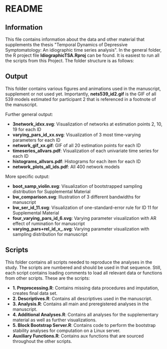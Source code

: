 # README 

## Information
This file contains information about the data and other material that supplements the thesis "Temporal Dynamics of Depressive Symptomatology: An idiographic time series analysis".
In the general folder, the R project file **IdiographicTSA.Rproj** can be found. It is easiest to run all the scripts from this Project.
The folder structure is as follows:

## Output
This folder contains various figures and animations used in the manuscript, supplement or not used yet.
Importantly, **nets539_id2.gif** is the GIF of all 539 models estimated for participant 2 that is referenced in a footnote of the manuscript.

Further general output:
- **3network_idxx.svg**: Visualization of networks at estimation points 2, 10, 19 for each ID
- **varying_pars_id_xx.svg**: Visualization of 3 most time-varying parameters for each ID
- **network_gif_xx.gif**: GIF of all 20 estimation points for each ID
- **timeseries_allvars.pdf**: Visualization of each univariate time series for each ID
- **histograms_allvars.pdf**: Histograms for each item for each ID
- **network_plots_all_ids.pdf**: All 400 network models

More specific output:
- **boot_samp_violin.svg**: Visualization of bootstrapped sampling distribution for Supplemental Material
- **bw_comparison.svg**: Illustration of 3 different bandwidths for manuscript
- **bw_ser_id_11.svg**: Visualization of one-standard-error rule for ID 11 for Supplemental Material
- **four_varying_pars_id_6.svg**: Varying parameter visualization with AR effect of rumination for manuscript
- **varying_pars+rel_id_x_.svg**: Varying parameter visualization with sampling distribution for manuscript

## Scripts
This folder contains all scripts needed to reproduce the analyses in the study. The scripts are numbered and should be used in that sequence. Still, each script contains loading comments to load all relevant data or functions from other scripts. These are the scripts:
- **1. Preprocessing.R**: Contains missing data procedures and imputation, creates final data set. 
- **2. Descriptives.R**: Contains all descriptives used in the manuscript. 
- **3. Analysis.R**: Contains all main and preregistered analyses in the manuscript. 
- **4. Additional Analyses.R**: Contains all analyses for the supplementary material as well as further visualizations.
- **5. Block Bootstrap Server.R**: Contains code to perform the bootstrap stability analyses for computation on a Linux server. 
- **Auxiliary Functions.R**: Contains aux functions that are sourced throughout the other scripts.


